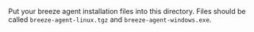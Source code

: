 Put your breeze agent installation files into this directory. Files should be called `breeze-agent-linux.tgz` and `breeze-agent-windows.exe`.
